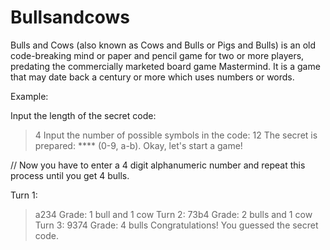 # Bullsandcows
Bulls and Cows (also known as Cows and Bulls or Pigs and Bulls) is an old code-breaking mind or paper and pencil game for two or more players, predating the commercially marketed board game Mastermind. It is a game that may date back a century or more which uses numbers or words.

Example:

Input the length of the secret code:
> 4
Input the number of possible symbols in the code:
> 12
The secret is prepared: **** (0-9, a-b).
Okay, let's start a game!

// Now you have to enter a 4 digit alphanumeric number and repeat this process until you get 4 bulls.

Turn 1:
> a234
Grade: 1 bull and 1 cow
Turn 2:
> 73b4
Grade: 2 bulls and 1 cow
Turn 3:
> 9374
Grade: 4 bulls
Congratulations! You guessed the secret code.
